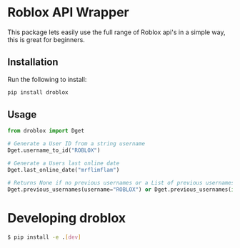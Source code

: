 # Roblox API Wrapper

This package lets easily use the full range of Roblox api's in a simple way, this is great for beginners.

## Installation

Run the following to install:

```python
pip install droblox
```

## Usage

```python
from droblox import Dget

# Generate a User ID from a string username
Dget.username_to_id("ROBLOX")

# Generate a Users last online date
Dget.last_online_date("mrflimflam") 

# Returns None if no previous usernames or a List of previous usernames
Dget.previous_usernames(username="ROBLOX") or Dget.previous_usernames(id=1)
```

# Developing droblox

```bash
$ pip install -e .[dev]
```
